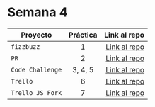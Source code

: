 # Semana 4

| Proyecto | Práctica | Link al repo |
| ------------- |:-------------:| -----:|
|`fizzbuzz`|1|[Link al repo](https://github.com/LaunchX-InnovaccionVirtual/MissionNodeJS)|
|`PR`|2|[Link al repo](https://github.com/LaunchX-InnovaccionVirtual/MissionNodeJS)|
|`Code Challenge`|3, 4, 5|[Link al repo](https://github.com/LaunchX-InnovaccionVirtual/MissionNodeJS)|
|`Trello`|6|[Link al repo](https://github.com/Angel2Moreno/playbook/tree/main/Semana%204%20%20weekly_mission4/Trello)|
|`Trello JS Fork`|7|[Link al repo](https://github.com/LaunchX-InnovaccionVirtual/MissionNodeJS)|

